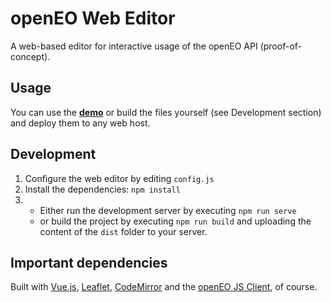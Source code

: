 # openEO Web Editor
A web-based editor for interactive usage of the openEO API (proof-of-concept).

## Usage
You can use the **[demo](https://open-eo.github.io/openeo-web-editor/demo/)** or build the files yourself (see Development section) and deploy them to any web host.

## Development
1. Configure the web editor by editing `config.js`
2. Install the dependencies: `npm install`
3. 
    * Either run the development server by executing `npm run serve`
    * or build the project by executing `npm run build` and uploading the content of the `dist` folder to your server.

## Important dependencies
Built with [Vue.js](https://vuejs.org/), [Leaflet](http://leafletjs.com/), [CodeMirror](https://codemirror.net/) and the [openEO JS Client](https://github.com/Open-EO/openeo-js-client), of course.